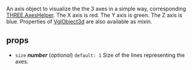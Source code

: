 An axis object to visualize the the 3 axes in a simple way, corresponding [THREE.AxesHelper](https://threejs.org/docs/index.html#api/helpers/AxesHelper). The X axis is red. The Y axis is green. The Z axis is blue. Properties of [VglObject3d](vgl-object3d) are also available as mixin. 



## props 
- `size` ***number*** (*optional*) `default: 1` 
Size of the lines representing the axes. 



